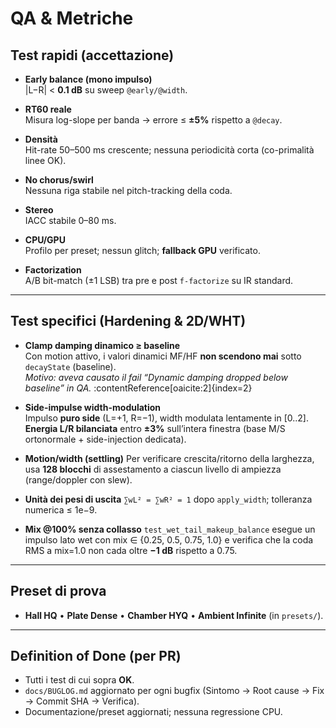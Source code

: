 # QA & Metriche

## Test rapidi (accettazione)

- **Early balance (mono impulso)**  
  |L−R| < **0.1 dB** su sweep `@early/@width`.

- **RT60 reale**  
  Misura log-slope per banda → errore ≤ **±5%** rispetto a `@decay`.

- **Densità**  
  Hit-rate 50–500 ms crescente; nessuna periodicità corta (co-primalità linee OK).

- **No chorus/swirl**  
  Nessuna riga stabile nel pitch-tracking della coda.

- **Stereo**  
  IACC stabile 0–80 ms.

- **CPU/GPU**  
  Profilo per preset; nessun glitch; **fallback GPU** verificato.

- **Factorization**  
  A/B bit-match (±1 LSB) tra pre e post `f-factorize` su IR standard.

---

## Test specifici (Hardening & 2D/WHT)

- **Clamp damping dinamico ≥ baseline**  
  Con motion attivo, i valori dinamici MF/HF **non scendono mai** sotto `decayState` (baseline).  
  _Motivo: aveva causato il fail “Dynamic damping dropped below baseline” in QA._ :contentReference[oaicite:2]{index=2}

- **Side-impulse width-modulation**  
  Impulso **puro side** (L=+1, R=−1), width modulata lentamente in [0..2].  
  **Energia L/R bilanciata** entro **±3%** sull’intera finestra (base M/S ortonormale + side-injection dedicata).

- **Motion/width (settling)**
  Per verificare crescita/ritorno della larghezza, usa **128 blocchi** di assestamento a ciascun livello di ampiezza (range/doppler con slew).

- **Unità dei pesi di uscita**
  `∑wL² = ∑wR² = 1` dopo `apply_width`; tolleranza numerica ≤ 1e−9.

- **Mix @100% senza collasso**
  `test_wet_tail_makeup_balance` esegue un impulso lato wet con mix ∈ {0.25, 0.5, 0.75, 1.0} e verifica che la coda RMS a mix=1.0 non cada oltre **−1 dB** rispetto a 0.75.

---

## Preset di prova
- **Hall HQ** • **Plate Dense** • **Chamber HYQ** • **Ambient Infinite** (in `presets/`).

---

## Definition of Done (per PR)
- Tutti i test di cui sopra **OK**.
- `docs/BUGLOG.md` aggiornato per ogni bugfix (Sintomo → Root cause → Fix → Commit SHA → Verifica).
- Documentazione/preset aggiornati; nessuna regressione CPU.
